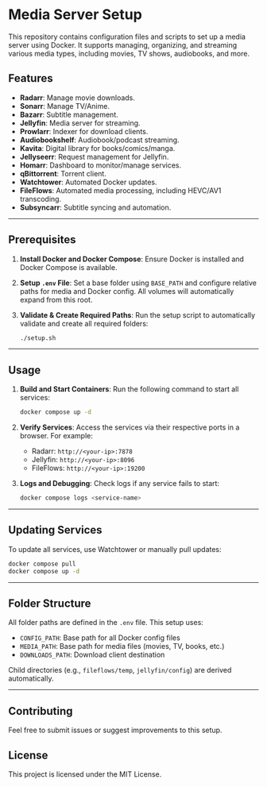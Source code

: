 # Media Server Setup

This repository contains configuration files and scripts to set up a media
server using Docker. It supports managing, organizing, and streaming various
media types, including movies, TV shows, audiobooks, and more.

## Features

- **Radarr**: Manage movie downloads.
- **Sonarr**: Manage TV/Anime.
- **Bazarr**: Subtitle management.
- **Jellyfin**: Media server for streaming.
- **Prowlarr**: Indexer for download clients.
- **Audiobookshelf**: Audiobook/podcast streaming.
- **Kavita**: Digital library for books/comics/manga.
- **Jellyseerr**: Request management for Jellyfin.
- **Homarr**: Dashboard to monitor/manage services.
- **qBittorrent**: Torrent client.
- **Watchtower**: Automated Docker updates.
- **FileFlows**: Automated media processing, including HEVC/AV1 transcoding.
- **Subsyncarr**: Subtitle syncing and automation.

---

## Prerequisites

1. **Install Docker and Docker Compose**:
   Ensure Docker is installed and Docker Compose is available.

2. **Setup `.env` File**:
   Set a base folder using `BASE_PATH` and configure relative paths for media and Docker config. All volumes will automatically expand from this root.

3. **Validate & Create Required Paths**:
   Run the setup script to automatically validate and create all required folders:

   ```bash
   ./setup.sh
   ```

---

## Usage

1. **Build and Start Containers**:
   Run the following command to start all services:

   ```bash
   docker compose up -d
   ```

2. **Verify Services**:
   Access the services via their respective ports in a browser. For example:

   - Radarr: `http://<your-ip>:7878`
   - Jellyfin: `http://<your-ip>:8096`
   - FileFlows: `http://<your-ip>:19200`

3. **Logs and Debugging**:
   Check logs if any service fails to start:

   ```bash
   docker compose logs <service-name>
   ```

---

## Updating Services

To update all services, use Watchtower or manually pull updates:

```bash
docker compose pull
docker compose up -d
```

---

## Folder Structure

All folder paths are defined in the `.env` file. This setup uses:

- `CONFIG_PATH`: Base path for all Docker config files
- `MEDIA_PATH`: Base path for media files (movies, TV, books, etc.)
- `DOWNLOADS_PATH`: Download client destination

Child directories (e.g., `fileflows/temp`, `jellyfin/config`) are derived automatically.

---

## Contributing

Feel free to submit issues or suggest improvements to this setup.

## License

This project is licensed under the MIT License.

